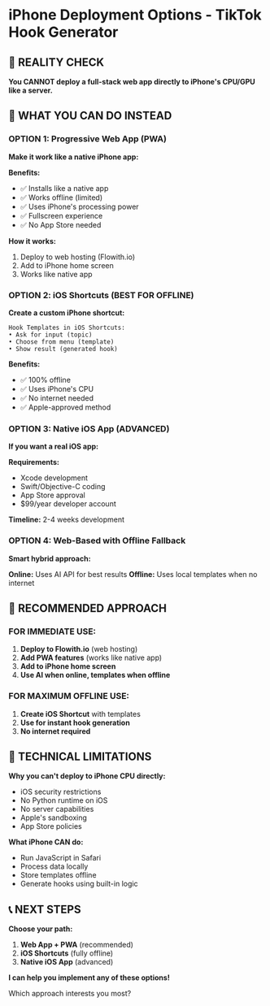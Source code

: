 # iPhone Deployment Options - TikTok Hook Generator

## 🚨 REALITY CHECK
**You CANNOT deploy a full-stack web app directly to iPhone's CPU/GPU like a server.**

## 📱 WHAT YOU CAN DO INSTEAD

### **OPTION 1: Progressive Web App (PWA)**
**Make it work like a native iPhone app:**

**Benefits:**
- ✅ Installs like a native app
- ✅ Works offline (limited)
- ✅ Uses iPhone's processing power
- ✅ Fullscreen experience
- ✅ No App Store needed

**How it works:**
1. Deploy to web hosting (Flowith.io)
2. Add to iPhone home screen
3. Works like native app

### **OPTION 2: iOS Shortcuts (BEST FOR OFFLINE)**
**Create a custom iPhone shortcut:**

```
Hook Templates in iOS Shortcuts:
• Ask for input (topic)
• Choose from menu (template)
• Show result (generated hook)
```

**Benefits:**
- ✅ 100% offline
- ✅ Uses iPhone's CPU
- ✅ No internet needed
- ✅ Apple-approved method

### **OPTION 3: Native iOS App (ADVANCED)**
**If you want a real iOS app:**

**Requirements:**
- Xcode development
- Swift/Objective-C coding
- App Store approval
- $99/year developer account

**Timeline:** 2-4 weeks development

### **OPTION 4: Web-Based with Offline Fallback**
**Smart hybrid approach:**

**Online:** Uses AI API for best results
**Offline:** Uses local templates when no internet

## 🎯 RECOMMENDED APPROACH

### **FOR IMMEDIATE USE:**
1. **Deploy to Flowith.io** (web hosting)
2. **Add PWA features** (works like native app)
3. **Add to iPhone home screen**
4. **Use AI when online, templates when offline**

### **FOR MAXIMUM OFFLINE USE:**
1. **Create iOS Shortcut** with templates
2. **Use for instant hook generation**
3. **No internet required**

## 🔧 TECHNICAL LIMITATIONS

**Why you can't deploy to iPhone CPU directly:**
- iOS security restrictions
- No Python runtime on iOS
- No server capabilities
- Apple's sandboxing
- App Store policies

**What iPhone CAN do:**
- Run JavaScript in Safari
- Process data locally
- Store templates offline
- Generate hooks using built-in logic

## 📞 NEXT STEPS

**Choose your path:**
1. **Web App + PWA** (recommended)
2. **iOS Shortcuts** (fully offline)
3. **Native iOS App** (advanced)

**I can help you implement any of these options!**

Which approach interests you most?